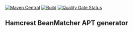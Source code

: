 [![Maven Central](https://img.shields.io/maven-central/v/org.jresearch.gwt.time/org.jresearch.gwt.time.apt.data)](https://mvnrepository.com/artifact/org.jresearch.gwt.time/org.jresearch.gwt.time.apt.data)
[![Build](https://github.com/foal/gwt-time-apt/actions/workflows/BuildSnapshot.yml/badge.svg)](https://github.com/foal/gwt-time-apt/actions/workflows/BuildSnapshot.yml)
[![Quality Gate Status](https://sonarcloud.io/api/project_badges/measure?project=foal_gwt-time-apt&metric=alert_status)](https://sonarcloud.io/summary/new_code?id=foal_gwt-time-apt)

## Hamcrest BeanMatcher APT generator 

